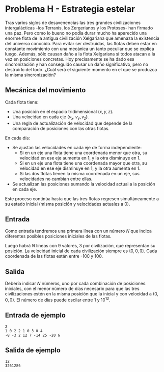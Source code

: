 # Problema H - Estrategia estelar

Tras varios siglos de desavenencias las tres grandes civilizaciones intergalácticas -los Terranis, los Zergerianos y los Protoses- han firmado una paz. Pero como lo bueno no podía durar mucho ha aparecido una enorme flota de la antigua civilización Xelgariana que amenaza la existencia del universo conocido. Para evitar ser destruidas, las flotas deben estar en constante movimiento con una mecánica un tanto peculiar que se explica luego. Además, sólo causan daño a la flota Xelgariana si todos atacan a la vez en posiciones concretas. Hoy precisamente se ha dado esa sincronización y han conseguido causar un daño significativo, pero no destruirlo del todo. ¿Cuál será el siguiente momento en el que se produzca la misma sincronización?

## Mecánica del movimiento
Cada flota tiene:
- Una posición en el espacio tridimensional $(x,y,z)$.
- Una velocidad en cada eje $(v_x,v_y,v_z)$.
- Una regla de actualización de velocidad que depende de la comparación de posiciones con las otras flotas.

En cada día:
- Se ajustan las velocidades en cada eje de forma independiente:
    - Si en un eje una flota tiene una coordenada menor que otra, su velocidad
      en ese eje aumenta en 1, y la otra disminuye en 1.
    - Si en un eje una flota tiene una coordenada mayor que otra, su velocidad
      en ese eje disminuye en 1, y la otra aumenta en 1.
    - Si las dos flotas tienen la misma coordenada en un eje, sus velocidades
      no cambian entre ellas.
- Se actualizan las posiciones sumando la velocidad actual a la posición en
  cada eje.

Este proceso continúa hasta que las tres flotas regresen simultáneamente a su
estado inicial (misma posición y velocidades actuales a 0).

## Entrada
Como entrada tendremos una primera línea con un número $N$ que indica
diferentes posibles posiciones iniciales de las flotas.

Luego habrá $N$ líneas con 9 valores, 3 por civilización, que representan su
posición. La velocidad inicial de cada civilización siempre es $(0,0,0)$. Cada
coordenada de las flotas están entre -100 y 100.

## Salida
Debería indicar $N$ números, uno por cada combinación de posiciones iniciales,
con el menor número de días necesario para que las tres civilizaciones estén en
la misma posición que la inicial y con velocidad a $(0,0,0)$. El número de días
puede oscilar entre $1$ y $10^{13}$.

## Entrada de ejemplo
```
2
1 0 2 2 1 0 3 0 4
-8 -3 2 12 7 -14 25 -20 6
```

## Salida de ejemplo
```
12
3261286
```